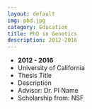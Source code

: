 ```yaml
---
layout: default
img: phd.jpg
category: Education
title: PhD in Genetics
description: 2012-2016
---
```


* __2012 - 2016__
* University of California
* Thesis Title
* Description
* Advisor: Dr. PI Name
* Scholarship from: NSF

